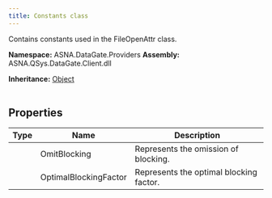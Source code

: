```yaml
---
title: Constants class
---
```


Contains constants used in the FileOpenAttr class.

**Namespace:** ASNA.DataGate.Providers
**Assembly:** ASNA.QSys.DataGate.Client.dll

**Inheritance:** [Object](https://docs.microsoft.com/en-us/dotnet/api/system.object)
<br>
<br>

## Properties

| Type | Name | Description
| --- | --- | --- 
|  | OmitBlocking | Represents the omission of blocking. |
|  | OptimalBlockingFactor | Represents the optimal blocking factor. |
